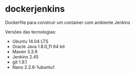 # dockerjenkins
Dockerfile para construir um container com ambiente Jenkins

Versões das tecnologias:
- Ubuntu 14.04 LTS
- Oracle Java 1.8.0_11 64 bit
- Maven 3.3.9
- Jenkins 2.45
- git 1.9.1
- Nano 2.2.6-1ubuntu1
